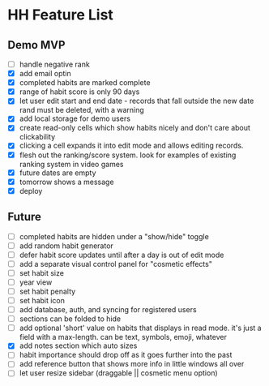 # HH Feature List

## Demo MVP

- [ ] handle negative rank
- [x] add email optin
- [x] completed habits are marked complete
- [x] range of habit score is only 90 days
- [x] let user edit start and end date - records that fall outside the new date rand must be deleted, with a warning
- [x] add local storage for demo users
- [x] create read-only cells which show habits nicely and don't care about clickability
- [x] clicking a cell expands it into edit mode and allows editing records.
- [x] flesh out the ranking/score system. look for examples of existing ranking system in video games
- [x] future dates are empty
- [x] tomorrow shows a message
- [x] deploy

## Future

- [ ] completed habits are hidden under a "show/hide" toggle
- [ ] add random habit generator
- [ ] defer habit score updates until after a day is out of edit mode
- [ ] add a separate visual control panel for "cosmetic effects"
- [ ] set habit size
- [ ] year view
- [ ] set habit penalty
- [ ] set habit icon
- [ ] add database, auth, and syncing for registered users
- [ ] sections can be folded to hide
- [ ] add optional 'short' value on habits that displays in read mode. it's just a field with a max-length. can be text, symbols, emoji, whatever
- [x] add notes section which auto sizes
- [ ] habit importance should drop off as it goes further into the past
- [ ] add reference button that shows more info in little windows all over
- [ ] let user resize sidebar (draggable || cosmetic menu option)
